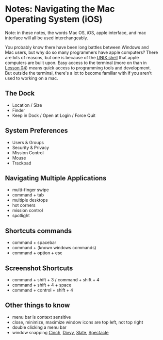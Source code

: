 # Notes: Navigating the Mac Operating System (iOS)

Note: in these notes, the words Mac OS, iOS, apple interface, and mac interface will all be used interchangeably.

You probably know there have been long battles between Windows and Mac users, but why do so many programmers have apple computers? There are lots of reasons, but one is because of the [UNIX shell](https://en.wikipedia.org/wiki/Unix) that apple computers are built upon. Easy access to the terminal (more on than in [Lesson 04](../../04-terminal/README.md)) means quick access to programming tools and development. But outside the terminal, there's a lot to become familiar with if you aren't used to working on a mac.

## The Dock
- Location / Size
- Finder
- Keep in Dock / Open at Login / Force Quit

## System Preferences
- Users & Groups
- Security & Privacy
- Mission Control
- Mouse
- Trackpad

## Navigating Multiple Applications
- multi-finger swipe
- command + tab
- multiple desktops
- hot corners
- mission control
- spotlight

## Shortcuts commands
- command + spacebar
- command + (known windows commands)
- command + option + esc

## Screenshot Shortcuts
- command + shift + 3 / command + shift + 4
- command + shift + 4 + space
- command + control + shift + 4

## Other things to know
- menu bar is context sensitive
- close, minimize, maximize window icons are top left, not top right
- double clicking a menu bar
- window snapping [Cinch](http://www.irradiatedsoftware.com/cinch/), [Divvy](http://mizage.com/divvy/), [Slate](https://github.com/mattr-/slate), [Spectacle](https://www.spectacleapp.com/)
